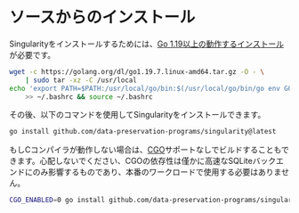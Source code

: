 # ソースからのインストール

Singularityをインストールするためには、[Go 1.19以上の動作するインストール](https://golang.org/dl/)が必要です。

```sh
wget -c https://golang.org/dl/go1.19.7.linux-amd64.tar.gz -O - \
    | sudo tar -xz -C /usr/local
echo 'export PATH=$PATH:/usr/local/go/bin:$(/usr/local/go/bin/go env GOPATH)/bin' \
    >> ~/.bashrc && source ~/.bashrc
```

その後、以下のコマンドを使用してSingularityをインストールできます。

```sh
go install github.com/data-preservation-programs/singularity@latest
```

もしCコンパイラが動作しない場合は、[CGO](https://zchee.github.io/golang-wiki/cgo/)サポートなしでビルドすることもできます。心配しないでください、CGOの依存性は僅かに高速なSQLiteバックエンドにのみ影響するものであり、本番のワークロードで使用する必要はありません。

```bash
CGO_ENABLED=0 go install github.com/data-preservation-programs/singularity@latest
```